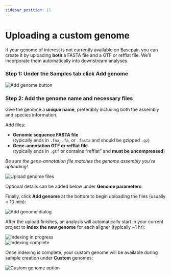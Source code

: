 ```yaml
---
sidebar_position: 15
---
```

# Uploading a custom genome

If your genome of interest is not currently available on Basepair, you can create it by uploading **both** a FASTA file and a GTF or refflat file. We’ll incorporate them automatically into downstream analyses.

### Step&nbsp;1: Under the **Samples** tab click **Add genome**

![Add genome button](https://s3.amazonaws.com/cdn.freshdesk.com/data/helpdesk/attachments/production/14108483154/original/RV0LE-3n_5thiQbYggu1468xQFsmS3-JfA.png?1661529987)

### Step&nbsp;2: Add the genome name and necessary files

Give the genome a **unique name**, preferably including both the assembly and species information.

Add files:

- **Genomic sequence FASTA file**  
  (typically ends in `.fna`, `.fa`, or `.fasta` and should be gzipped `.gz`)
- **Gene-annotation GTF or refflat file**  
  (typically ends in `.gtf` or contains “refflat” and **must be uncompressed**)

*Be sure the gene-annotation file matches the genome assembly you’re uploading!*

![Upload genome files](https://s3.amazonaws.com/cdn.freshdesk.com/data/helpdesk/attachments/production/14108483214/original/IGA1dzIY1xbTbAhqx9nei4586DOuBxzLBw.png?1661530091)

Optional details can be added below under **Genome parameters**.

Finally, click **Add genome** at the bottom to begin uploading the files (usually &lt; 10 min):

![Add genome dialog](https://s3.amazonaws.com/cdn.freshdesk.com/data/helpdesk/attachments/production/14114365851/original/tW2FgsRBEPv6VI_5cvI5M_YzZKOlzaq9Ow.png?1671044021)

After the upload finishes, an analysis will automatically start in your current project to **index the new genome** for each aligner (typically ~1 hr):

![Indexing in progress](https://s3.amazonaws.com/cdn.freshdesk.com/data/helpdesk/attachments/production/14114366120/original/iaaFZM9y2Qa-QPLgIjnPgHozevUSrzRT-A.png?1671044508)  
![Indexing complete](https://s3.amazonaws.com/cdn.freshdesk.com/data/helpdesk/attachments/production/14114366146/original/8b9uuQb5i5JvKLlUPBksCk1E0ccZtuIEXg.png?1671044546)

Once indexing is complete, your custom genome will be available during sample creation under **Custom** genomes:

![Custom genome option](https://s3.amazonaws.com/cdn.freshdesk.com/data/helpdesk/attachments/production/14108643981/original/RmMjQXR9TEvBbw-WRTeLoPYkHfTdaNwylA.png?1661882745)

